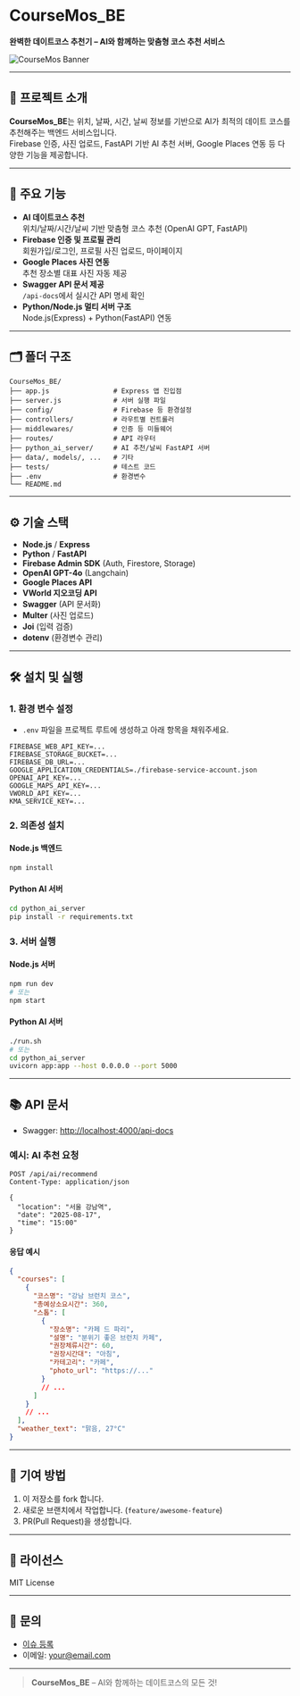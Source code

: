 # CourseMos_BE

**완벽한 데이트코스 추천기 – AI와 함께하는 맞춤형 코스 추천 서비스**

![CourseMos Banner](https://user-images.githubusercontent.com/your-banner-image.png)

---

## 📝 프로젝트 소개

**CourseMos_BE**는 위치, 날짜, 시간, 날씨 정보를 기반으로 AI가 최적의 데이트 코스를 추천해주는 백엔드 서비스입니다.  
Firebase 인증, 사진 업로드, FastAPI 기반 AI 추천 서버, Google Places 연동 등 다양한 기능을 제공합니다.

---

## 🚀 주요 기능

- **AI 데이트코스 추천**  
  위치/날짜/시간/날씨 기반 맞춤형 코스 추천 (OpenAI GPT, FastAPI)
- **Firebase 인증 및 프로필 관리**  
  회원가입/로그인, 프로필 사진 업로드, 마이페이지
- **Google Places 사진 연동**  
  추천 장소별 대표 사진 자동 제공
- **Swagger API 문서 제공**  
  `/api-docs`에서 실시간 API 명세 확인
- **Python/Node.js 멀티 서버 구조**  
  Node.js(Express) + Python(FastAPI) 연동

---

## 🗂️ 폴더 구조

```
CourseMos_BE/
├── app.js                # Express 앱 진입점
├── server.js             # 서버 실행 파일
├── config/               # Firebase 등 환경설정
├── controllers/          # 라우트별 컨트롤러
├── middlewares/          # 인증 등 미들웨어
├── routes/               # API 라우터
├── python_ai_server/     # AI 추천/날씨 FastAPI 서버
├── data/, models/, ...   # 기타
├── tests/                # 테스트 코드
├── .env                  # 환경변수
└── README.md
```

---

## ⚙️ 기술 스택

- **Node.js** / **Express**  
- **Python** / **FastAPI**  
- **Firebase Admin SDK** (Auth, Firestore, Storage)
- **OpenAI GPT-4o** (Langchain)
- **Google Places API**
- **VWorld 지오코딩 API**
- **Swagger** (API 문서화)
- **Multer** (사진 업로드)
- **Joi** (입력 검증)
- **dotenv** (환경변수 관리)

---

## 🛠️ 설치 및 실행

### 1. 환경 변수 설정

- `.env` 파일을 프로젝트 루트에 생성하고 아래 항목을 채워주세요.

```
FIREBASE_WEB_API_KEY=...
FIREBASE_STORAGE_BUCKET=...
FIREBASE_DB_URL=...
GOOGLE_APPLICATION_CREDENTIALS=./firebase-service-account.json
OPENAI_API_KEY=...
GOOGLE_MAPS_API_KEY=...
VWORLD_API_KEY=...
KMA_SERVICE_KEY=...
```

### 2. 의존성 설치

#### Node.js 백엔드

```bash
npm install
```

#### Python AI 서버

```bash
cd python_ai_server
pip install -r requirements.txt
```

### 3. 서버 실행

#### Node.js 서버

```bash
npm run dev
# 또는
npm start
```

#### Python AI 서버

```bash
./run.sh
# 또는
cd python_ai_server
uvicorn app:app --host 0.0.0.0 --port 5000
```

---

## 📚 API 문서

- Swagger: [http://localhost:4000/api-docs](http://localhost:4000/api-docs)

### 예시: AI 추천 요청

```http
POST /api/ai/recommend
Content-Type: application/json

{
  "location": "서울 강남역",
  "date": "2025-08-17",
  "time": "15:00"
}
```

#### 응답 예시

```json
{
  "courses": [
    {
      "코스명": "강남 브런치 코스",
      "총예상소요시간": 360,
      "스톱": [
        {
          "장소명": "카페 드 파리",
          "설명": "분위기 좋은 브런치 카페",
          "권장체류시간": 60,
          "권장시간대": "아침",
          "카테고리": "카페",
          "photo_url": "https://..."
        }
        // ...
      ]
    }
    // ...
  ],
  "weather_text": "맑음, 27°C"
}
```

---

## 🤝 기여 방법

1. 이 저장소를 fork 합니다.
2. 새로운 브랜치에서 작업합니다. (`feature/awesome-feature`)
3. PR(Pull Request)을 생성합니다.

---

## 📄 라이선스

MIT License

---

## 💬 문의

- [이슈 등록](https://github.com/pataegonia/CourseMos_BE/issues)
- 이메일: your@email.com

---

> **CourseMos_BE** – AI와 함께하는 데이트코스의 모든 것!